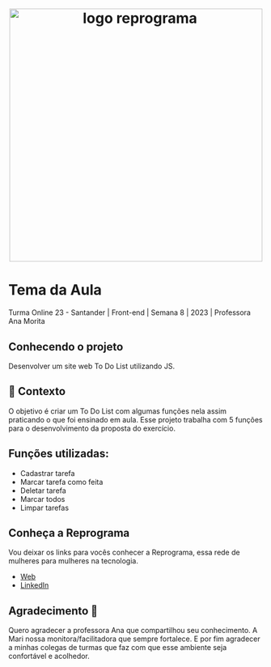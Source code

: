<h1 align="center">
  <img src="assets/reprograma-fundos-claros.png" alt="logo reprograma" width="500">
</h1>

# Tema da Aula

Turma Online 23 - Santander | Front-end | Semana 8 | 2023 | Professora Ana Morita

## Conhecendo o projeto

Desenvolver um site web To Do List utilizando JS.

## 🧠 Contexto

O objetivo é criar um To Do List com algumas funções nela assim praticando o que foi ensinado em aula. Esse projeto trabalha com 5 funções para o desenvolvimento da proposta do exercício.

## Funções utilizadas:

* Cadastrar tarefa
* Marcar tarefa como feita
* Deletar tarefa
* Marcar todos
* Limpar tarefas

## Conheça a Reprograma

Vou deixar os links para vocês conhecer a Reprograma, essa rede de mulheres para mulheres na tecnologia. 

- [Web](https://reprograma.com.br/)
- [LinkedIn](https://www.linkedin.com/company/reprogramabr/)

## Agradecimento 💜

Quero agradecer a professora Ana que compartilhou seu conhecimento. 
A Mari nossa monitora/facilitadora que sempre fortalece. 
E por fim agradecer a minhas colegas de turmas que faz com que esse ambiente seja confortável e acolhedor.
